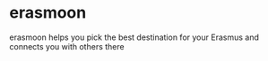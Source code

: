 # erasmoon
erasmoon helps you pick the best destination for your Erasmus and connects you with others there
